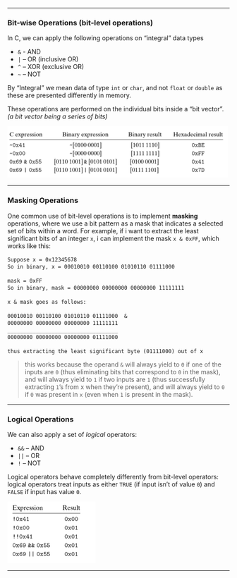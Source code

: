 __________
### Bit-wise Operations (bit-level operations)
In C, we can apply the following operations on “integral” data types
- `&` - AND
- `|` – OR (inclusive OR)
- `^` – XOR (exclusive OR)
- `~` – NOT

By “Integral” we mean data of type `int` or `char`, and not `float` or `double` as these are presented differently in memory. 

These operations are performed on the individual bits inside a “bit vector”. *(a bit vector being a series of bits)*

<img src="images/2.5.1.png" width="500">

_______

### Masking Operations
One common use of bit-level operations is to implement **masking** operations, where we use a bit pattern as a mask that indicates a selected set of bits within a word.
For example, if i want to extract the least significant bits of an integer `x`, i can implement the mask `x & 0xFF`, which works like this:

```
Suppose x = 0x12345678
So in binary, x = 00010010 00110100 01010110 01111000

mask = 0xFF
So in binary, mask = 00000000 00000000 00000000 11111111

x & mask goes as follows:

00010010 00110100 01010110 01111000  &
00000000 00000000 00000000 11111111   
___________________________________
00000000 00000000 00000000 01111000

thus extracting the least significant byte (01111000) out of x
```
> this works because the operand `&` will always yield to `0` if one of the inputs are `0` (thus eliminating bits that correspond to `0` in the mask), and will always yield to `1` if two inputs are `1` (thus successfully extracting `1`’s from x when they’re present), and will always yield to `0` if `0` was present in `x` (even when `1` is present in the mask).
________
### Logical Operations
We can also apply a set of *logical* operators:
- `&&` – AND
- `||` – OR
- `!` – NOT

Logical operators behave completely differently from bit-level operators: logical operators treat inputs as either `TRUE` (if input isn’t of value `0`) and `FALSE` if input has value `0`.

<img src="images/2.5.2.png" width="200">

_______
